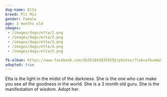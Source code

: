 ```yaml
---
dog-name: Etta
breed: Pit Mix
gender: Female
age: 3 months old
images:
 - /images/dogs/etta/1.png
 - /images/dogs/etta/2.png
 - /images/dogs/etta/3.png
 - /images/dogs/etta/4.png
 - /images/dogs/etta/5.png

fb-album: https://www.facebook.com/263518410359592/photos/?tab=album&album_id=1426309054080516
adopted: true
---
```

Etta is the light in the midst of the darkness. She is the one who can make you see all the goodness in the world. She is a 3 month old guru. She is the manifestation of wisdom. Adopt her.
